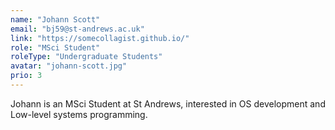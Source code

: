 ```yaml
---
name: "Johann Scott"
email: "bj59@st-andrews.ac.uk"
link: "https://somecollagist.github.io/"
role: "MSci Student"
roleType: "Undergraduate Students"
avatar: "johann-scott.jpg"
prio: 3
---
```


Johann is an MSci Student at St Andrews, interested in OS development and Low-level systems programming.
